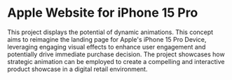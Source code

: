 # **Apple Website for iPhone 15 Pro**

This project displays the potential of dynamic animations. This concept aims to reimagine the landing page for Apple's iPhone 15 Pro Device, leveraging engaging visual effects to enhance user engagement and potentially drive immediate purchase decision. The project showcases how strategic animation can be employed to create a compelling and interactive product showcase in a digital retail environment.
